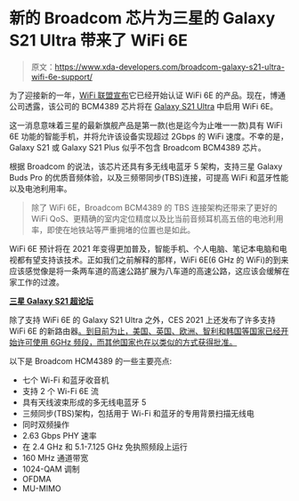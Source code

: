 # 新的 Broadcom 芯片为三星的 Galaxy S21 Ultra 带来了 WiFi 6E

> 原文：<https://www.xda-developers.com/broadcom-galaxy-s21-ultra-wifi-6e-support/>

为了迎接新的一年，[WiFi 联盟宣布](https://www.xda-developers.com/wifi-alliance-certifying-products-wifi-6e-support/)它已经开始认证 WiFi 6E 的产品。现在，博通公司透露，该公司的 BCM4389 芯片将在 [Galaxy S21 Ultra](https://www.xda-developers.com/samsung-galaxy-s21/) 中启用 WiFi 6E。

这一消息意味着三星的最新旗舰产品是第一款(也是迄今为止唯一一款)具有 WiFi 6E 功能的智能手机，并将允许该设备实现超过 2Gbps 的 WiFi 速度。不幸的是，Galaxy S21 或 Galaxy S21 Plus 似乎不包含 Broadcom BCM4389 芯片。

根据 Broadcom 的说法，该芯片还具有多无线电蓝牙 5 架构，支持三星 Galaxy Buds Pro 的优质音频体验，以及三频带同步(TBS)连接，可提高 WiFi 和蓝牙性能以及电池利用率。

> 除了 WiFi 6E，Broadcom BCM4389 的 TBS 连接架构还带来了更好的 WiFi QoS、更精确的室内定位精度以及比当前音频耳机高五倍的电池利用率，即使在地铁站等严重拥堵的位置也是如此。

WiFi 6E 预计将在 2021 年变得更加普及，智能手机、个人电脑、笔记本电脑和电视都有望支持该技术。正如我们之前解释的那样，WiFi 6E(6 GHz 的 WiFi)的到来应该感觉像是将一条两车道的高速公路扩展为八车道的高速公路，这应该会缓解在家工作的过渡。

**[三星 Galaxy S21 超论坛](https://forum.xda-developers.com/c/samsung-galaxy-s20-s20-s20-ultra.9711/)**

除了支持 WiFi 6E 的 Galaxy S21 Ultra 之外，CES 2021 上还发布了许多支持 WiFi 6E 的新路由器[。到目前为止，美国、英国、欧洲、智利和韩国等国家已经开始许可使用 6GHz 频段，而其他国家也在以类似的方式获得批准。](https://www.xda-developers.com/these-are-the-wifi-6e-routers-announced-at-ces-2021/)

以下是 Broadcom HCM4389 的一些主要亮点:

*   七个 Wi-Fi 和蓝牙收音机
*   支持 2 个 Wi-Fi 6E 流
*   具有天线波束形成的多无线电蓝牙 5
*   三频同步(TBS)架构，包括用于 Wi-Fi 和蓝牙的专用背景扫描无线电
*   同时双频操作
*   2.63 Gbps PHY 速率
*   在 2.4 GHz 和 5.1-7.125 GHz 免执照频段上运行
*   160 MHz 通道带宽
*   1024-QAM 调制
*   OFDMA
*   MU-MIMO